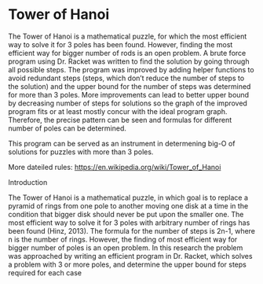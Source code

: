 # Tower of Hanoi

The Tower of Hanoi is a mathematical puzzle, for which the most efficient way to solve it for 3 poles has been found. However, finding the most efficient way for bigger number of rods is an open problem. A brute force program using Dr. Racket was written to find the solution by going through all possible steps. The program was improved by adding helper functions to avoid redundant steps (steps, which don’t reduce the number of steps to the solution) and the upper bound for the number of steps was determined for more than 3 poles. More improvements can lead to better upper bound by decreasing number of steps for solutions so the graph of the improved program fits or at least mostly concur with the ideal program graph. Therefore, the precise pattern can be seen and formulas for different number of poles can be determined.

This program can be served as an instrument in determening big-O of solutions for puzzles with more than 3 poles.More dateiled rules: https://en.wikipedia.org/wiki/Tower_of_Hanoi

IntroductionThe Tower of Hanoi is a mathematical puzzle, in which goal is to replace a pyramid of rings from one pole to another moving one disk at a time in the condition that bigger disk should never be put upon the smaller one. The most efficient way to solve it for 3 poles with arbitrary number of rings has been found (Hinz, 2013). The formula for the number of steps is 2n-1, where n is the number of rings. However, the finding of most efficient way for bigger number of poles is an open problem. In this research the problem was approached by writing an efficient program in Dr. Racket, which solves a problem with 3 or more poles, and determine the upper bound for steps required for each case 